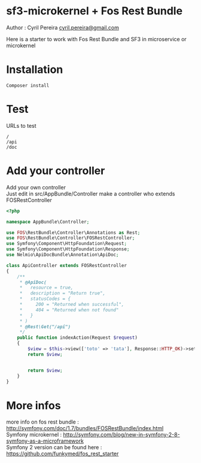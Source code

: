 sf3-microkernel + Fos Rest Bundle
=================================

Author : Cyril Pereira <cyril.pereira@gmail.com>

Here is a starter to work with Fos Rest Bundle and SF3 in microservice or microkernel

# Installation

```
Composer install
```

# Test

URLs to test

```
/
/api
/doc
```

# Add your controller

Add your own controller   
Just edit in src/AppBundle/Controller make a controller who extends FOSRestController

```php
<?php

namespace AppBundle\Controller;

use FOS\RestBundle\Controller\Annotations as Rest;
use FOS\RestBundle\Controller\FOSRestController;
use Symfony\Component\HttpFoundation\Request;
use Symfony\Component\HttpFoundation\Response;
use Nelmio\ApiDocBundle\Annotation\ApiDoc;

class ApiController extends FOSRestController
{
    /**
     * @ApiDoc(
     *   resource = true,
     *   description = "Return true",
     *   statusCodes = {
     *     200 = "Returned when successful",
     *     404 = "Returned when not found"
     *   }
     * )
     * @Rest\Get("/api")
     */
    public function indexAction(Request $request)
    {
        $view = $this->view(['toto' => 'tata'], Response::HTTP_OK)->setFormat('json');
        return $view;


        return $view;
    }
}
```

# More infos

more info on fos rest bundle : http://symfony.com/doc/1.7/bundles/FOSRestBundle/index.html   
Symfony microkernel : http://symfony.com/blog/new-in-symfony-2-8-symfony-as-a-microframework   
Symfony 2 version can be found here : https://github.com/funkymed/fos_rest_starter